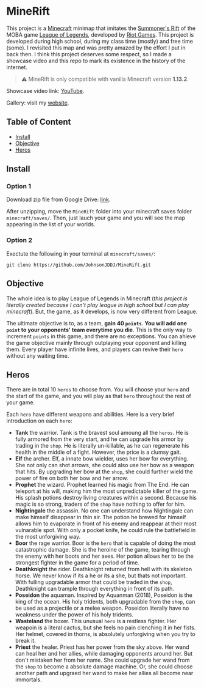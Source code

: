 # MineRift

This project is a [Minecraft](https://www.minecraft.com) minimap that imitates the [Summoner's Rift](https://leagueoflegends.fandom.com/wiki/Summoner%27s_Rift) of the MOBA game [League of Legends](https://www.leagueoflegends.com), developed by [Riot Games](https://www.riotgames.com). This project is developed during high school, during my class time (mostly) and free time (some). I revisited this map and was pretty amazed by the effort I put in back then. I think this project deserves some respect, so I made a showcase video and this repo to mark its existence in the history of the internet. 

> ⚠️ MineRift is only compatible with vanilla Minecraft version **1.13.2**.

Showcase video link: [YouTube](https://youtu.be/9akLPq117yI).

Gallery: visit my [website](http://zhihao.myxd.place).

## Table of Content
- [Install](#Install)
- [Objective](#Objective)
- [Heros](#Heros)

## Install

### Option 1

Download zip file from Google Drive: [link](https://drive.google.com/file/d/1-A5mFih2vDFeEHva1qj_IQC9VSacmvsn/view?usp=sharing).

After unzipping, move the `MineRift` folder into your minecraft saves folder `minecraft/saves/`. Then, just lauch your game and you will see the map appearing in the list of your worlds. 

### Option 2

Exectute the following in your terminal at `minecraft/saves/`:

```
git clone https://github.com/JohnsonJDDJ/MineRift.git
```

## Objective

The whole idea is to play League of Legends in Minecraft (_this project is literally created because I can't play league in high school but I can play minecraft_). But, the game, as it develops, is now very different from League.

The ultimate objective is to, as a team, **gain 40 `points`**. **You will add one `point` to your opponents' team everytime you die**. This is the only way to increment `points` in this game, and there are no exceptions. You can ahieve the game objective mainly through outplaying your opponent and killing them. Every player have infinite lives, and players can revive their `hero` without any waiting time. 

## Heros

There are in total 10 `heros` to choose from. You will choose your `hero` and the start of the game, and you will play as that `hero` throughout the rest of your game.

Each `hero` have different weapons and abilities. Here is a very brief introduction on each `hero`:
- **Tank** the warrior. Tank is the bravest soul amoung all the `heros`. He is fully armored from the very start, and he can upgrade his armor by trading in the `shop`. He is literally un-killable, as he can regenerate his health in the middle of a fight. However, the price is a clumsy gait.
- **Elf** the archer. Elf, a innate bow wielder, uses her bow for everything. She not only can shot arrows, she could also use her bow as a weapon that hits. By upgrading her bow at the `shop`, she could further wield the power of fire on both her bow and her arrow. 
- **Prophet** the wizard. Prophet learned his magic from The End. He can teleport at his will, making him the most unpredictable killer of the game. His splash potions destroy living creatures within a second. Because his magic is so strong, traders of the `shop` have nothing to offer for him.
- **Nightingale** the assassin. No one can understand how Nightingale can make himself disappear in thin air. The potion he brewed for himself allows him to evaporate in front of his enemy and reappear at their most vulnarable spot. With only a pocket knife, he could rule the battlefield in the most unforgiving way. 
- **Boor** the rage warrior. Boor is the `hero` that is capable of doing the most catastrophic damage. She is the heroine of the game, tearing through the enemy with her boots and her axes. Her potion allows her to be the strongest fighter in the game for a period of time.
- **Deathknight** the rider. Deathknight returned from hell with its skeleton horse. We never know if its a he or its a she, but thats not important. With fulling upgradable armor that could be traded in the `shop`, Deathknight can trample through everything in front of its path. 
- **Poseidon** the aquaman. Inspired by Aquanman (2018), Poseidon is the king of the ocean. His holy tridents, both upgradable from the `shop`, can be used as a projectile or a melee weapon. Poseidon literally have no weakness under the power of his holy tridents. 
- **Wasteland** the boxer. This unusual `hero` is a restless fighter. Her weapoin is a literal cactus, but she feels no pain clenching it in her fists. Her helmet, covered in thorns, is absolutely unforgiving when you try to break it. 
- **Priest** the healer. Priest has her power from the sky above. Her wand can heal her and her allies, while damaging opponents around her. But don't mistaken her from her name. She could upgrade her wand from the `shop` to become a absolute damage machine. Or, she could choose another path and upgraed her wand to make her allies all become near immortals.
